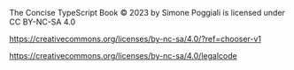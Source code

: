The Concise TypeScript Book © 2023 by Simone Poggiali is licensed under CC BY-NC-SA 4.0

https://creativecommons.org/licenses/by-nc-sa/4.0/?ref=chooser-v1

https://creativecommons.org/licenses/by-nc-sa/4.0/legalcode